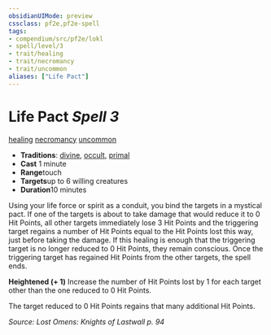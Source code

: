 ```yaml
---
obsidianUIMode: preview
cssclass: pf2e,pf2e-spell
tags:
- compendium/src/pf2e/lokl
- spell/level/3
- trait/healing
- trait/necromancy
- trait/uncommon
aliases: ["Life Pact"]
---
```

# Life Pact *Spell 3*   
[healing](/rules/traits/healing.md)  [necromancy](/rules/traits/necromancy.md)  [uncommon](/rules/traits/uncommon.md)  

- **Traditions**: [divine](/rules/traits/divine.md), [occult](/rules/traits/occult.md), [primal](/rules/traits/primal.md)
- **Cast** 1 minute 
- **Range**touch
- **Targets**up to 6 willing creatures
- **Duration**10 minutes

Using your life force or spirit as a conduit, you bind the targets in a mystical pact. If one of the targets is about to take damage that would reduce it to 0 Hit Points, all other targets immediately lose 3 Hit Points and the triggering target regains a number of Hit Points equal to the Hit Points lost this way, just before taking the damage. If this healing is enough that the triggering target is no longer reduced to 0 Hit Points, they remain conscious. Once the triggering target has regained Hit Points from the other targets, the spell ends.

**Heightened (+ 1)** Increase the number of Hit Points lost by 1 for each target other than the one reduced to 0 Hit Points.

The target reduced to 0 Hit Points regains that many additional Hit Points.

*Source: Lost Omens: Knights of Lastwall p. 94*